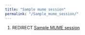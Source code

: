 ```yaml
---
title: "Sample mume session"
permalink: "/Sample_mume_session/"
---
```


1.  REDIRECT [Sample MUME session](Sample_MUME_session "wikilink")
